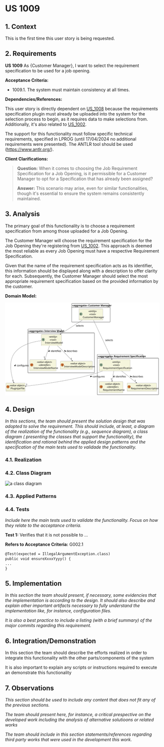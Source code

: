 # US 1009

## 1. Context

This is the first time this user story is being requested.

## 2. Requirements

**US 1009** As {Customer Manager}, I want to select the requirement specification to be used for a job opening.

**Acceptance Criteria:**

- 1009.1. The system must maintain consistency at all times.

**Dependencies/References:**

This user story is directly dependent on [US_1008](../sb_us_1008/readme.md) because the requirements specification
plugin must already be uploaded into the system for the selection process to begin, as it requires data to make
selections from. Additionally, it's also related to [US_1002](../sb_us_1002).

The support for this functionality must follow specific technical requirements, specified in LPROG (until 17/04/2024 no
additional requirements were presented).
The ANTLR tool should be used (https://www.antlr.org/).

**Client Clarifications:**

> **Question:** When it comes to choosing the Job Requirement Specification for a Job Opening, is it permissible for a
> Customer
> Manager to opt for a Specification that has already been assigned?
>
> **Answer:** This scenario may arise, even for similar functionalities, though
> it's essential to ensure the system remains consistently maintained.

## 3. Analysis

The primary goal of this functionality is to choose a requirement specification from among those uploaded for a Job
Opening.

The Customer Manager will choose the requirement specification for the Job Opening they're registering
from [US_1002](../sb_us_1002). This approach is deemed the most reliable as every Job Opening must have a respective
Requirement Specification.

Given that the name of the requirement specification acts as its identifier, this information should be displayed along
with a description to offer clarity for each. Subsequently, the Customer Manager should select the most appropriate
requirement specification based on the provided information by the customer.

**Domain Model:**

![Domain-Model-US-1009](domain-model-us-1009.svg)

## 4. Design

*In this sections, the team should present the solution design that was adopted to solve the requirement. This should
include, at least, a diagram of the realization of the functionality (e.g., sequence diagram), a class diagram (
presenting the classes that support the functionality), the identification and rational behind the applied design
patterns and the specification of the main tests used to validade the functionality.*

### 4.1. Realization

### 4.2. Class Diagram

![a class diagram]()

### 4.3. Applied Patterns

### 4.4. Tests

*Include here the main tests used to validate the functionality. Focus on how they relate to the acceptance criteria.*

**Test 1:** Verifies that it is not possible to ...

**Refers to Acceptance Criteria:** G002.1

````
@Test(expected = IllegalArgumentException.class)
public void ensureXxxxYyyy() {
...
}
````

## 5. Implementation

*In this section the team should present, if necessary, some evidencies that the implementation is according to the
design. It should also describe and explain other important artifacts necessary to fully understand the implementation
like, for instance, configuration files.*

*It is also a best practice to include a listing (with a brief summary) of the major commits regarding this
requirement.*

## 6. Integration/Demonstration

In this section the team should describe the efforts realized in order to integrate this functionality with the other
parts/components of the system

It is also important to explain any scripts or instructions required to execute an demonstrate this functionality

## 7. Observations

*This section should be used to include any content that does not fit any of the previous sections.*

*The team should present here, for instance, a critical prespective on the developed work including the analysis of
alternative solutioons or related works*

*The team should include in this section statements/references regarding third party works that were used in the
development this work.*